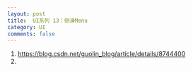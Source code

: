 ```yaml
---
layout: post
title:  UI系列 13：侧滑Menu
category: UI
comments: false
---
```

 
 
 1. <https://blog.csdn.net/guolin_blog/article/details/8744400>
 2. 
 
 
 
 
 
 
 
 
 
 
 
 
 
 
 
 
 
 
 
 
 
 
 
 
 
 